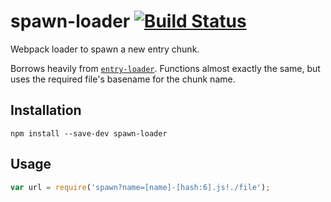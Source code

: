 # spawn-loader [![Build Status](https://travis-ci.org/erikdesjardins/spawn-loader.svg?branch=master)](https://travis-ci.org/erikdesjardins/spawn-loader)

Webpack loader to spawn a new entry chunk.

Borrows heavily from [`entry-loader`](https://github.com/eoin/entry-loader).
Functions almost exactly the same, but uses the required file's basename for the chunk name.

## Installation

`npm install --save-dev spawn-loader`

## Usage

```js
var url = require('spawn?name=[name]-[hash:6].js!./file');
```
